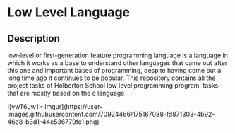 <h1> Low Level Language </h1>
<h2> Description </h2>
<p>low-level or first-generation feature programming language is a language in which it works as a base to understand other languages that came out after this one and important bases of programming, despite having come out a long time ago it continues to be popular. This repository contains all the project tasks of Holberton School low level programming program, tasks that are mostly based on the c language</p>
![vwT6Jw1 - Imgur](https://user-images.githubusercontent.com/70924466/175167088-fd871303-4b92-46e8-b3d1-44e536779fc1.png)
